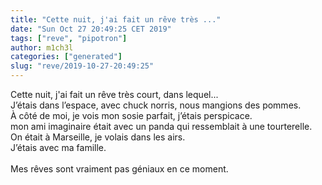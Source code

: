 ```yaml
---
title: "Cette nuit, j'ai fait un rêve très ..."
date: "Sun Oct 27 20:49:25 CET 2019"
tags: ["reve", "pipotron"]
author: m1ch3l
categories: ["generated"]
slug: "reve/2019-10-27-20:49:25"
---
```


Cette nuit, j'ai fait un rêve très court, dans lequel...<br>
J’étais dans l’espace, avec chuck norris, nous mangions des pommes.<br>
À côté de moi, je vois mon sosie parfait, j’étais perspicace.<br>
mon ami imaginaire était avec un panda qui ressemblait à une tourterelle.<br>
On était à Marseille, je volais dans les airs.<br>
J’étais avec ma famille.<br>
<br>
Mes rêves sont vraiment pas géniaux en ce moment.<br>
<br>
